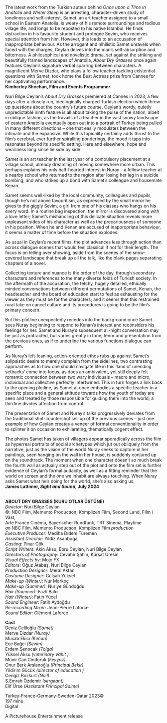 
The latest work from the Turkish auteur behind _Once upon a Time in Anatolia_ and _Winter Sleep_ is an arresting, character-driven study of loneliness and self-interest. Samet, an art teacher assigned to a small school in Eastern Anatolia, is weary of his remote surroundings and tedious village life, and longs to be reposted to his native Istanbul. He finds distraction in his favourite student and protégée Sevim, who receives special attention from him. However, this leads to an accusation of inappropriate behaviour. As the arrogant and nihilistic Samet unravels when faced with the charges, Ceylan delves into the man’s self-absorption and bitterness. A philosophical and novelistic drama, set against the striking and beautifully framed landscapes of Anatolia, _About Dry Grasses_ once again features Ceylan’s signature verbal sparring between characters. A magnificent Merve Dizdar, who plays a fellow teacher tackling existential questions with Samet, took home the Best Actress prize from Cannes for her captivating performance.  
**Kimberley Sheehan, Film and Events Programmer**

Nuri Bilge Ceylan’s _About Dry Grasses_ premiered at Cannes in 2023, a few days after a closely run, ideologically charged Turkish election which threw up questions about the country’s future course. Ceylan’s wordy, quietly unpredictable ninth feature is all about taking the pulse of the nation, albeit in oblique fashion, as the travails of a teacher in the vast snowy landscape of eastern Anatolia eventually open out into a portrait of Turkey being pulled in many different directions – one that easily modulates between the intimate and the expansive. While this topicality certainly adds thrust to the film’s cerebral, ever further spiralling ponderings, the mood it taps into resonates beyond its specific setting. Here and elsewhere, hope and weariness long since lie side  by side.

Samet is an art teacher in the last year of a compulsory placement at a village school, already dreaming of moving somewhere more urban. This perhaps explains his only half-hearted interest in Nuray – a fellow teacher at a nearby school who returned to the region after losing her leg in a suicide bombing, and who strikes up a bond with Samet’s colleague and housemate Kenan.

Samet seems well-liked by the local community, colleagues and pupils, though he’s not above favouritism, as expressed by the small mirror he gives to the giggly Sevim, a girl from one of his classes who hangs on his every word. In a routine bag inspection, the mirror is discovered along with a love letter; Samet’s mishandling of this delicate situation reveals more unpleasant sides of his character as well as the precariousness of someone in his position. When he and Kenan are accused of inappropriate behaviour, it seems a matter of time before the situation explodes.

As usual in Ceylan’s recent films, the plot advances less through action than across dialogue scenes that would feel classical if not for their length. The focus is on telling over showing, aside from the scenes of the snow-covered landscape that break up all the talk, like the blank pages separating chapters of a novel.

Collecting texture and nuance is the order of the day, through secondary characters and references to the many diverse folds of Turkish society. In the aftermath of the accusation, the tetchy, hugely detailed, ethically minded conversations between different permutations of Samet, Kenan, the headteacher and the board of education start to feel as exhausting for the viewer as they must be for the characters; and it seems that this restrained rural take on cancel culture and its procedures is going to be the film’s primary concern.

But this plotline unexpectedly recedes into the background once Samet sees Nuray beginning to respond to Kenan’s interest and reconsiders his feelings for her. Samet and Nuray’s subsequent all-night conversation may be just as protracted, but varies greatly in tone, tenor and presentation from the previous ones, as if to underline the various functions dialogue can perform.

As Nuray’s left-leaning, action-oriented ethos rubs up against Samet’s solipsistic desire to merely complain from the sidelines, two contrasting approaches as to how one should navigate life in this ‘land of unending setbacks’ come into focus, as does an ambivalent, yet still deeply felt romantic connection between two wary individuals – macro and micro, individual and collective perfectly intertwined. This in turn forges a link back to the opening plotline, as Samet at once embodies a specific teacher in a specific place and a general attitude towards how the youth of today are seen and treated by those responsible for guiding them into the world; a thin line divides affection from control.

The presentation of Samet and Nuray’s talks progressively deviates from the traditional shot-countershot set-up of the previous scenes – just one example of how Ceylan creates a veneer of formal conventionality in order to splinter it on occasion to exhilarating, thematically cogent effect.

The photos Samet has taken of villagers appear sporadically across the film as hyperreal portraits of social archetypes which jut out obliquely from the narrative, just as the vision of the world Nuray seeks to capture in her paintings, seen hanging on the wall in her house, is suddenly conjured up on the soundtrack. The moment when one character doesn’t so much break the fourth wall as actually step out of the plot and onto the film set is further evidence of Ceylan’s formal audacity, as well as a fitting reminder that the world on screen and the one we inhabit are always touching. When Nuray asks Samet what he’s doing for the world, she’s also asking us.  
**James Lattimer, _Sight and Sound_, July 2024**
<br><br>

**ABOUT DRY GRASSES (KURU OTLAR ÜSTÜNE)**  
_Director_: Nuri Bilge Ceylan  
©: NBC Film, Memento Productıon,  Komplizen Film, Second Land, Film i Väst,  
Arte France Cinéma, Bayerischer Rundfunk,  TRT Sinema, Playtime  
_an_ NBC Film, Memento Productıon, Komplizen Film _production_  
_Executive Producer_: Mediha Didem Türemen  
_Assistant Director_: Yildiz Asanboga  
_Casting_: Pinar Gök  
_Script Writers_: Akin Aksu, Ebru Ceylan,  Nuri Bilge Ceylan  
_Directors of Photography_: Cevahir Şahin,  Kürşat Üresin  
_Visual Effects by_: Mojo FX  
_Editors_: Oğuz Atabaş, Nuri Bilge Ceylan  
_Production Designer_: Meral Aktan  
_Costume Designer_: Gülşah Yüksel  
_Make-up (Winter)_: Nur Morkoç  
_Make-up (Summer)_: Nuriye Gündoğdu  
_Hair (Summer)_: Fazli Balci  
_Hair (Winter)_: Fatih Yücel  
_Sound Engineer_: Fatih Aydoğdu  
_Re-recording Mixer_: Jean-Pierre Laforce  
_Sound Editor_: Clément Laforce

**Cast**  
Deniz Celiloğlu _(Samet)_  
Merve Dizdar _(Nuray)_  
Musab Ekici _(Kenan)_  
Ece Bağci _(Sevim)_  
Erdem Şenocak _(Tolga)_  
Yüksel Aksu _(veterinary Vahit )_  
Münir Can Cindoruk _(Feyyaz)_  
Onur Berk Arslanoğlu _(Principal Bekir)_  
Yildirim Gücük _(director of education )_  
Cengiz Bozkurt _(Nail)_  
S.Emrah Özdemir _(sergeant)_  
Elif Ürse _(Assistant Principal Saime)_

Turkey-France-Germany-Sweden-Qatar 2023©  
197 mins  
Digital

A Picturehouse Entertainment release
<br><br>
<!--stackedit_data:
eyJoaXN0b3J5IjpbOTIzNTQzNzIzXX0=
-->